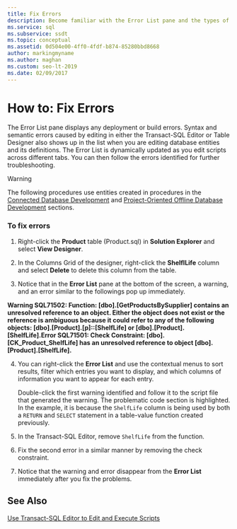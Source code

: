 ```yaml
---
title: Fix Errors
description: Become familiar with the Error List pane and the types of errors it displays. See how to sort and filter error list information and identify error sources.
ms.service: sql
ms.subservice: ssdt
ms.topic: conceptual
ms.assetid: 0d504e00-4ff0-4fdf-b874-85280bbd8668
author: markingmyname
ms.author: maghan
ms.custom: seo-lt-2019
ms.date: 02/09/2017
---
```


# How to: Fix Errors

The Error List pane displays any deployment or build errors. Syntax and semantic errors caused by editing in either the Transact\-SQL Editor or Table Designer also shows up in the list when you are editing database entities and its definitions. The Error List is dynamically updated as you edit scripts across different tabs. You can then follow the errors identified for further troubleshooting.  
  
> [!WARNING]  
> The following procedures use entities created in procedures in the [Connected Database Development](../ssdt/connected-database-development.md) and [Project-Oriented Offline Database Development](../ssdt/project-oriented-offline-database-development.md) sections.  
  
### To fix errors  
  
1.  Right-click the **Product** table (Product.sql) in **Solution Explorer** and select **View Designer**.  
  
2.  In the Columns Grid of the designer, right-click the **ShelflLife** column and select **Delete** to delete this column from the table.  
  
3.  Notice that in the **Error List** pane at the bottom of the screen, a warning, and an error similar to the followings pop up immediately.  
  
**Warning SQL71502: Function: [dbo].[GetProductsBySupplier] contains an unresolved reference to an object. Either the object does not exist or the reference is ambiguous because it could refer to any of the following objects: [dbo].[Product].[p]::[ShelfLife] or [dbo].[Product].[ShelfLife].Error SQL71501: Check Constraint: [dbo].[CK_Product_ShelfLife] has an unresolved reference to object [dbo].[Product].[ShelfLife].**  
  
4.  You can right-click the **Error List** and use the contextual menus to sort results, filter which entries you want to display, and which columns of information you want to appear for each entry.  
  
    Double-click the first warning identified and follow it to the script file that generated the warning. The problematic code section is highlighted. In the example, it is because the `ShelfLife` column is being used by both a `RETURN` and `SELECT` statement in a table-value function created previously.  
  
5.  In the Transact\-SQL Editor, remove `ShelfLife` from the function.  
  
6.  Fix the second error in a similar manner by removing the check constraint.  
  
7.  Notice that the warning and error disappear from the **Error List** immediately after you fix the problems.  
  
## See Also  
[Use Transact-SQL Editor to Edit and Execute Scripts](../ssdt/use-transact-sql-editor-to-edit-and-execute-scripts.md)  
  
